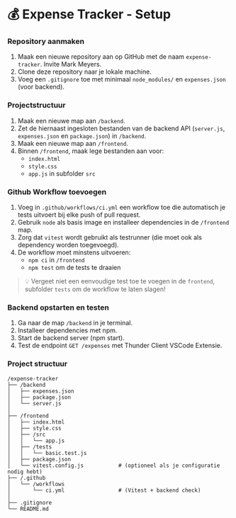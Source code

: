 # 💰 Expense Tracker - Setup

### Repository aanmaken

1. Maak een nieuwe repository aan op GitHub met de naam `expense-tracker`. Invite Mark Meyers.
2. Clone deze repository naar je lokale machine.
3. Voeg een `.gitignore` toe met minimaal `node_modules/` en `expenses.json` (voor backend).

### Projectstructuur
1. Maak een nieuwe map aan `/backend`.
2. Zet de hiernaast ingesloten bestanden van de backend API (`server.js`, `expenses.json` en `package.json`) in `/backend`.
3. Maak een nieuwe map aan `/frontend`.
4. Binnen `/frontend`, maak lege bestanden aan voor:
   * `index.html`
   * `style.css`
   * `app.js` in subfolder `src`

### Github Workflow toevoegen

1. Voeg in `.github/workflows/ci.yml` een workflow toe die automatisch je tests uitvoert bij elke push of pull request.
2. Gebruik `node` als basis image en installeer dependencies in de `/frontend` map.
3. Zorg dat `vitest` wordt gebruikt als testrunner (die moet ook als dependency worden toegevoegd).
4. De workflow moet minstens uitvoeren:
   * `npm ci` in `/frontend`
   * `npm test` om de tests te draaien

> 💡 Vergeet niet een eenvoudige test toe te voegen in de `frontend`, subfolder `tests` om de workflow te laten slagen!

### Backend opstarten en testen

1. Ga naar de map `/backend` in je terminal.
2. Installeer dependencies met npm.
3. Start de backend server (npm start).
4. Test de endpoint `GET /expenses` met Thunder Client VSCode Extensie.

### Project structuur
```
/expense-tracker
├── /backend
│   ├── expenses.json
│   ├── package.json
│   └── server.js
│
├── /frontend
│   ├── index.html
│   ├── style.css
│   ├── /src
│   │   └── app.js
│   ├── /tests
│   │   └── basic.test.js
│   ├── package.json
│   └── vitest.config.js           # (optioneel als je configuratie nodig hebt)
├── /.github
│   └── /workflows
│       └── ci.yml                 # (Vitest + backend check)
│
├── .gitignore
└── README.md
```




